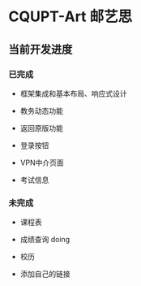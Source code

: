 # CQUPT-Art 邮艺思

## 当前开发进度

### 已完成

- 框架集成和基本布局、响应式设计

- 教务动态功能

- 返回原版功能

- 登录按钮

- VPN中介页面

- 考试信息

### 未完成

- 课程表

- 成绩查询 doing

- 校历

- 添加自己的链接